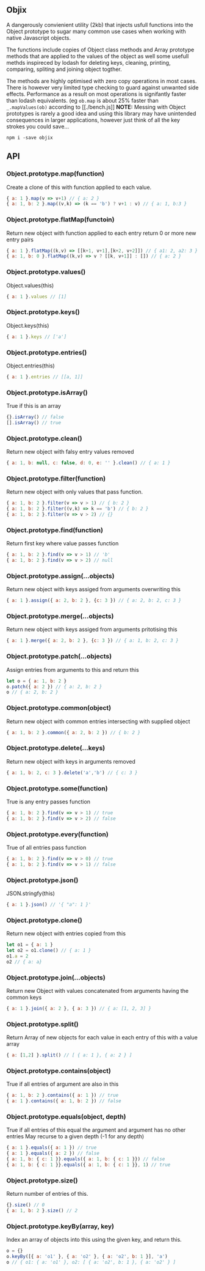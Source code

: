 ## Objix

A dangerously convienient utility (2kb) that injects usfull functions into the Object prototype to sugar many common use cases when working with native Javascript objects.

The functions include copies of Object class methods and Array prototype methods that are applied to the values of the object as well some usefull methds inspireced by lodash for deleting keys, cleaning, printing, comparing, spliting and joining object togther.

The methods are highly optimised with zero copy operations in most cases. There is however very limited type checking to guard against unwanted side effects. Performance as a result on most operations is signifantly faster than lodash equivalents. (eg `ob.map` is about 25% faster than `_.mapValues(ob)` according to [[./bench.js]]
**NOTE:** Messing with Object prototypes is rarely a good idea and using this library may have unintended consequences in larger applications, however just think of all the key strokes you could save...

```
npm i -save objix
```

## API

### Object.prototype.map(function)

Create a clone of this with function applied to each value.

```javascript
{ a: 1 }.map(v => v+1) // { a: 2 }
{ a: 1, b: 2 }.map((v,k) => (k == 'b') ? v+1 : v) // { a: 1, b:3 }
```

### Object.prototype.flatMap(functoin)

Return new object with function applied to each entry return 0 or more new entry pairs

```javascript
{ a: 1 }.flatMap((k,v) => [[k+1, v+1],[k+2, v+2]]) // { a1: 2, a2: 3 }
{ a: 1, b: 0 }.flatMap((k,v) => v ? [[k, v+1]] : []) // { a: 2 }
```

### Object.prototype.values()

Object.values(this)

```javascript
{ a: 1 }.values // [1]
```

### Object.prototype.keys()

Object.keys(this)

```javascript
{ a: 1 }.keys // ['a']
```

### Object.prototype.entries()

Object.entries(this)

```javascript
{ a: 1 }.entries // [[a, 1]]
```

### Object.prototype.isArray()

True if this is an array

```javascript
{}.isArray() // false
[].isArray() // true
```

### Object.prototype.clean()

Return new object with falsy entry values removed

```javascript
{ a: 1, b: null, c: false, d: 0, e: '' }.clean() // { a: 1 }
```

### Object.prototype.filter(function)

Return new object with only values that pass function.

```javascript
{ a: 1, b: 2 }.filter(v => v > 1) // { b: 2 }
{ a: 1, b: 2 }.filter((v,k) => k == 'b') // { b: 2 }
{ a: 1, b: 2 }.filter(v => v > 2) // {}
```

### Object.prototype.find(function)

Return first key where value passes function

```javascript
{ a: 1, b: 2 }.find(v => v > 1) // 'b'
{ a: 1, b: 2 }.find(v => v > 2) // null

```

### Object.prototype.assign(...objects)

Return new object with keys assiged from arguments overwriting this

```javascript
{ a: 1 }.assign({ a: 2, b: 2 }, {c: 3 }) // { a: 2, b: 2, c: 3 }
```

### Object.prototype.merge(...objects)

Return new object with keys assiged from arguments pritotising this

```javascript
{ a: 1 }.merge({ a: 2, b: 2 }, {c: 3 }) // { a: 1, b: 2, c: 3 }
```

### Object.prototype.patch(...objects)

Assign entries from arguments to this and return this

```javascript
let o = { a: 1, b: 2 }
o.patch({ a: 2 }) // { a: 2, b: 2 }
o // { a: 2, b: 2 }
```

### Object.prototype.common(object)

Return new object with common entries intersecting with supplied object

```javascript
{ a: 1, b: 2 }.common({ a: 2, b: 2 }) // { b: 2 }
```

### Object.prototype.delete(...keys)

Return new object with keys in arguments removed

```javascript
{ a: 1, b: 2, c: 3 }.delete('a','b') // { c: 3 }
```

### Object.prototype.some(function)

True is any entry passes function

```javascript
{ a: 1, b: 2 }.find(v => v > 1) // true
{ a: 1, b: 2 }.find(v => v > 2) // false
```

### Object.prototype.every(function)

True of all entries pass function

```javascript
{ a: 1, b: 2 }.find(v => v > 0) // true
{ a: 1, b: 2 }.find(v => v > 1) // false
```

### Object.prototype.json()

JSON.stringfy(this)

```javascript
{ a: 1 }.json() // '{ "a": 1 }'
```

### Object.prototype.clone()

Return new object with entries copied from this

```javascript
let o1 = { a: 1 }
let o2 = o1.clone() // { a: 1 }
o1.a = 2
o2 // { a: a}
```

### Object.prototype.join(...objects)

Return new Object with values concatenated from arguments having the common keys

```javascript
{ a: 1 }.join({ a: 2 }, { a: 3 }) // { a: [1, 2, 3] }
```

### Object.prototype.split()

Return Array of new objects for each value in each entry of this with a value array

```javascript
{ a: [1,2] }.split() // [ { a: 1 }, { a: 2 } ]
```

### Object.prototype.contains(object)

True if all entries of argument are also in this

```javascript
{ a: 1, b: 2 }.contains({ a: 1 }) // true
{ a: 1 }.contains({ a: 1, b: 2 }) // false
```

### Object.prototype.equals(object, depth)

True if all entries of this equal the argument and argument has no other entries
May recurse to a given depth (-1 for any depth)

```javascript
{ a: 1 }.equals({ a: 1 }) // true
{ a: 1 }.equals({ a: 2 }) // false
{ a: 1, b: { c: 1 }}.equals({ a: 1, b: { c: 1 }}) // false
{ a: 1, b: { c: 1 }}.equals({ a: 1, b: { c: 1 }}, 1) // true

```

### Object.prototype.size()

Return number of entries of this.

```javascript
{}.size() // 0
{ a: 1, b: 2 }.size() // 2
```

### Object.prototype.keyBy(array, key)

Index an array of objects into this using the given key, and return this.

```javascript
o = {}
o.keyBy([{ a: 'o1' }, { a: 'o2' }, { a: 'o2', b: 1 }], 'a')
o // { o1: { a: 'o1' }, o2: [ { a: 'o2', b: 1 }, { a: 'o2' } ]
```
